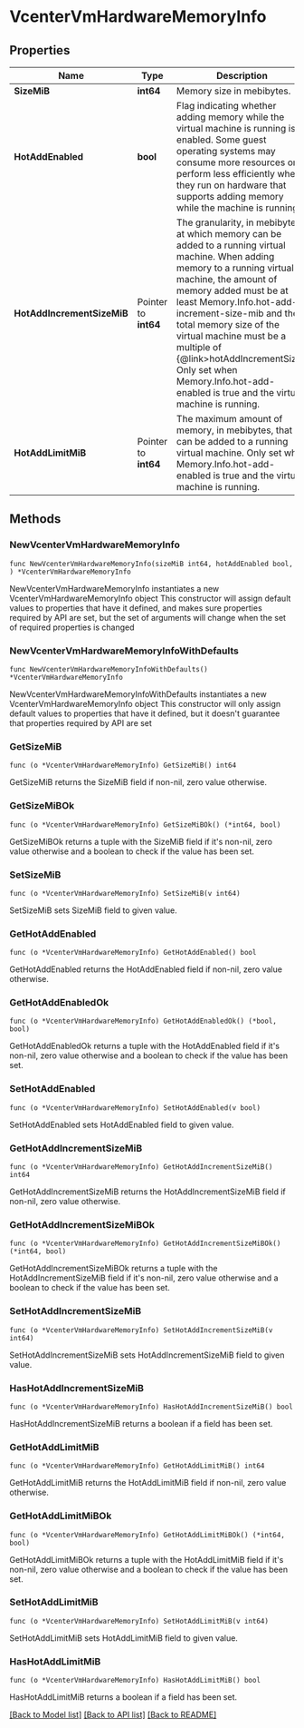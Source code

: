 # VcenterVmHardwareMemoryInfo

## Properties

Name | Type | Description | Notes
------------ | ------------- | ------------- | -------------
**SizeMiB** | **int64** | Memory size in mebibytes. | 
**HotAddEnabled** | **bool** | Flag indicating whether adding memory while the virtual machine is running is enabled.   Some guest operating systems may consume more resources or perform less efficiently when they run on hardware that supports adding memory while the machine is running.  | 
**HotAddIncrementSizeMiB** | Pointer to **int64** | The granularity, in mebibytes, at which memory can be added to a running virtual machine.   When adding memory to a running virtual machine, the amount of memory added must be at least Memory.Info.hot-add-increment-size-mib and the total memory size of the virtual machine must be a multiple of {@link&gt;hotAddIncrementSize}.  Only set when Memory.Info.hot-add-enabled is true and the virtual machine is running. | [optional] 
**HotAddLimitMiB** | Pointer to **int64** | The maximum amount of memory, in mebibytes, that can be added to a running virtual machine. Only set when Memory.Info.hot-add-enabled is true and the virtual machine is running. | [optional] 

## Methods

### NewVcenterVmHardwareMemoryInfo

`func NewVcenterVmHardwareMemoryInfo(sizeMiB int64, hotAddEnabled bool, ) *VcenterVmHardwareMemoryInfo`

NewVcenterVmHardwareMemoryInfo instantiates a new VcenterVmHardwareMemoryInfo object
This constructor will assign default values to properties that have it defined,
and makes sure properties required by API are set, but the set of arguments
will change when the set of required properties is changed

### NewVcenterVmHardwareMemoryInfoWithDefaults

`func NewVcenterVmHardwareMemoryInfoWithDefaults() *VcenterVmHardwareMemoryInfo`

NewVcenterVmHardwareMemoryInfoWithDefaults instantiates a new VcenterVmHardwareMemoryInfo object
This constructor will only assign default values to properties that have it defined,
but it doesn't guarantee that properties required by API are set

### GetSizeMiB

`func (o *VcenterVmHardwareMemoryInfo) GetSizeMiB() int64`

GetSizeMiB returns the SizeMiB field if non-nil, zero value otherwise.

### GetSizeMiBOk

`func (o *VcenterVmHardwareMemoryInfo) GetSizeMiBOk() (*int64, bool)`

GetSizeMiBOk returns a tuple with the SizeMiB field if it's non-nil, zero value otherwise
and a boolean to check if the value has been set.

### SetSizeMiB

`func (o *VcenterVmHardwareMemoryInfo) SetSizeMiB(v int64)`

SetSizeMiB sets SizeMiB field to given value.


### GetHotAddEnabled

`func (o *VcenterVmHardwareMemoryInfo) GetHotAddEnabled() bool`

GetHotAddEnabled returns the HotAddEnabled field if non-nil, zero value otherwise.

### GetHotAddEnabledOk

`func (o *VcenterVmHardwareMemoryInfo) GetHotAddEnabledOk() (*bool, bool)`

GetHotAddEnabledOk returns a tuple with the HotAddEnabled field if it's non-nil, zero value otherwise
and a boolean to check if the value has been set.

### SetHotAddEnabled

`func (o *VcenterVmHardwareMemoryInfo) SetHotAddEnabled(v bool)`

SetHotAddEnabled sets HotAddEnabled field to given value.


### GetHotAddIncrementSizeMiB

`func (o *VcenterVmHardwareMemoryInfo) GetHotAddIncrementSizeMiB() int64`

GetHotAddIncrementSizeMiB returns the HotAddIncrementSizeMiB field if non-nil, zero value otherwise.

### GetHotAddIncrementSizeMiBOk

`func (o *VcenterVmHardwareMemoryInfo) GetHotAddIncrementSizeMiBOk() (*int64, bool)`

GetHotAddIncrementSizeMiBOk returns a tuple with the HotAddIncrementSizeMiB field if it's non-nil, zero value otherwise
and a boolean to check if the value has been set.

### SetHotAddIncrementSizeMiB

`func (o *VcenterVmHardwareMemoryInfo) SetHotAddIncrementSizeMiB(v int64)`

SetHotAddIncrementSizeMiB sets HotAddIncrementSizeMiB field to given value.

### HasHotAddIncrementSizeMiB

`func (o *VcenterVmHardwareMemoryInfo) HasHotAddIncrementSizeMiB() bool`

HasHotAddIncrementSizeMiB returns a boolean if a field has been set.

### GetHotAddLimitMiB

`func (o *VcenterVmHardwareMemoryInfo) GetHotAddLimitMiB() int64`

GetHotAddLimitMiB returns the HotAddLimitMiB field if non-nil, zero value otherwise.

### GetHotAddLimitMiBOk

`func (o *VcenterVmHardwareMemoryInfo) GetHotAddLimitMiBOk() (*int64, bool)`

GetHotAddLimitMiBOk returns a tuple with the HotAddLimitMiB field if it's non-nil, zero value otherwise
and a boolean to check if the value has been set.

### SetHotAddLimitMiB

`func (o *VcenterVmHardwareMemoryInfo) SetHotAddLimitMiB(v int64)`

SetHotAddLimitMiB sets HotAddLimitMiB field to given value.

### HasHotAddLimitMiB

`func (o *VcenterVmHardwareMemoryInfo) HasHotAddLimitMiB() bool`

HasHotAddLimitMiB returns a boolean if a field has been set.


[[Back to Model list]](../README.md#documentation-for-models) [[Back to API list]](../README.md#documentation-for-api-endpoints) [[Back to README]](../README.md)


